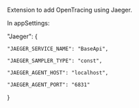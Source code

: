 Extension to add OpenTracing using Jaeger.

In appSettings:

"Jaeger": {

    "JAEGER_SERVICE_NAME": "BaseApi",
    
    "JAEGER_SAMPLER_TYPE": "const",
    
    "JAEGER_AGENT_HOST": "localhost",
    
    "JAEGER_AGENT_PORT": "6831"
}
